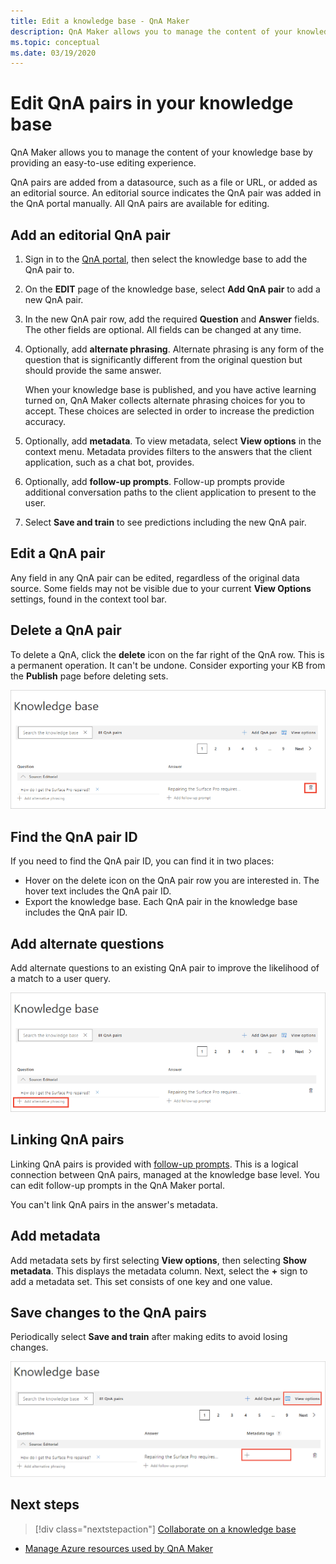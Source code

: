 ```yaml
---
title: Edit a knowledge base - QnA Maker
description: QnA Maker allows you to manage the content of your knowledge base by providing an easy-to-use editing experience.
ms.topic: conceptual
ms.date: 03/19/2020
---
```


# Edit QnA pairs in your knowledge base

QnA Maker allows you to manage the content of your knowledge base by providing an easy-to-use editing experience.

QnA pairs are added from a datasource, such as a file or URL, or added as an editorial source. An editorial source indicates the QnA pair was added in the QnA portal manually. All QnA pairs are available for editing.

## Add an editorial QnA pair
1. Sign in to the [QnA portal](https://www.qnamaker.ai/), then select the knowledge base to add the QnA pair to.
1. On the **EDIT** page of the knowledge base, select **Add QnA pair** to add a new QnA pair.

1. In the new QnA pair row, add the required **Question** and **Answer** fields. The other fields are optional. All fields can be changed at any time.

1. Optionally, add **alternate phrasing**. Alternate phrasing is any form of the question that is significantly different from the original question but should provide the same answer.

    When your knowledge base is published, and you have active learning turned on, QnA Maker collects alternate phrasing choices for you to accept. These choices are selected in order to increase the prediction accuracy.

1. Optionally, add **metadata**. To view metadata, select **View options** in the context menu. Metadata provides filters to the answers that the client application, such as a chat bot, provides.

1. Optionally, add **follow-up prompts**. Follow-up prompts provide additional conversation paths to the client application to present to the user.

1. Select **Save and train** to see predictions including the new QnA pair.

## Edit a QnA pair

Any field in any QnA pair can be edited, regardless of the original data source. Some fields may not be visible due to your current **View Options** settings, found in the context tool bar.

## Delete a QnA pair

To delete a QnA, click the **delete** icon on the far right of the QnA row. This is a permanent operation. It can't be undone. Consider exporting your KB from the **Publish** page before deleting sets.

![Delete QnA pair](../media/qnamaker-how-to-edit-kb/delete-qnapair.png)

## Find the QnA pair ID

If you need to find the QnA pair ID, you can find it in two places:

* Hover on the delete icon on the QnA pair row you are interested in. The hover text includes the QnA pair ID.
* Export the knowledge base. Each QnA pair in the knowledge base includes the QnA pair ID.

## Add alternate questions

Add alternate questions to an existing QnA pair to improve the likelihood of a match to a user query.

![Add Alternate Questions](../media/qnamaker-how-to-edit-kb/add-alternate-question.png)

## Linking QnA pairs

Linking QnA pairs is provided with [follow-up prompts](multiturn-conversation.md). This is a logical connection between QnA pairs, managed at the knowledge base level. You can edit follow-up prompts in the QnA Maker portal.

You can't link QnA pairs in the answer's metadata.

## Add metadata

Add metadata sets by first selecting **View options**, then selecting **Show metadata**. This displays the metadata column. Next, select the **+** sign to add a metadata set. This set consists of one key and one value.

## Save changes to the QnA pairs

Periodically select **Save and train** after making edits to avoid losing changes.

![Add Metadata](../media/qnamaker-how-to-edit-kb/add-metadata.png)

## Next steps

> [!div class="nextstepaction"]
> [Collaborate on a knowledge base](./collaborate-knowledge-base.md)

* [Manage Azure resources used by QnA Maker](set-up-qnamaker-service-azure.md)